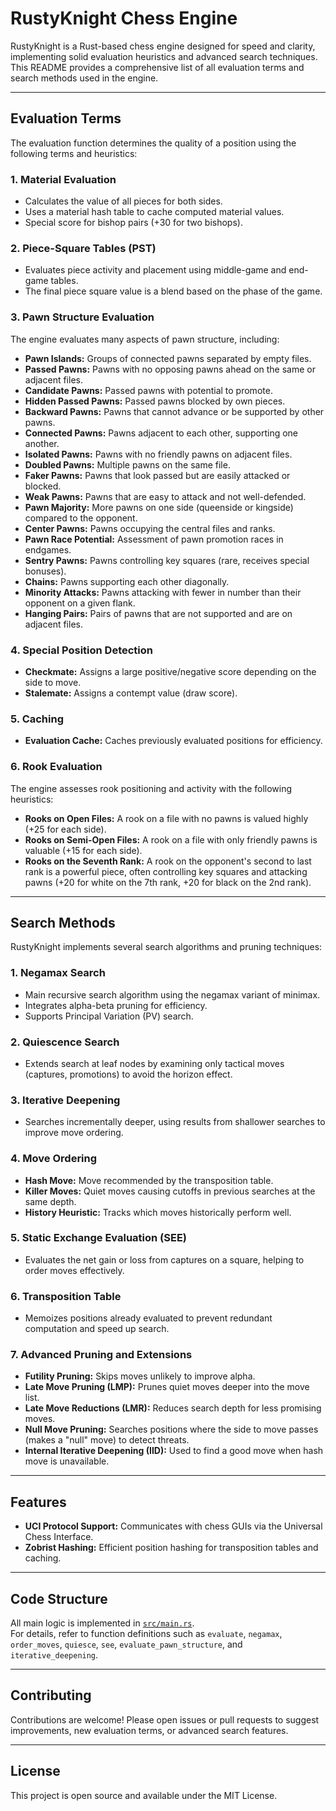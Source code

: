# RustyKnight Chess Engine

RustyKnight is a Rust-based chess engine designed for speed and clarity, implementing solid evaluation heuristics and advanced search techniques. This README provides a comprehensive list of all evaluation terms and search methods used in the engine.

---

## Evaluation Terms

The evaluation function determines the quality of a position using the following terms and heuristics:

### 1. Material Evaluation
- Calculates the value of all pieces for both sides.
- Uses a material hash table to cache computed material values.
- Special score for bishop pairs (+30 for two bishops).

### 2. Piece-Square Tables (PST)
- Evaluates piece activity and placement using middle-game and end-game tables.
- The final piece square value is a blend based on the phase of the game.

### 3. Pawn Structure Evaluation
The engine evaluates many aspects of pawn structure, including:
- **Pawn Islands:** Groups of connected pawns separated by empty files.
- **Passed Pawns:** Pawns with no opposing pawns ahead on the same or adjacent files.
- **Candidate Pawns:** Passed pawns with potential to promote.
- **Hidden Passed Pawns:** Passed pawns blocked by own pieces.
- **Backward Pawns:** Pawns that cannot advance or be supported by other pawns.
- **Connected Pawns:** Pawns adjacent to each other, supporting one another.
- **Isolated Pawns:** Pawns with no friendly pawns on adjacent files.
- **Doubled Pawns:** Multiple pawns on the same file.
- **Faker Pawns:** Pawns that look passed but are easily attacked or blocked.
- **Weak Pawns:** Pawns that are easy to attack and not well-defended.
- **Pawn Majority:** More pawns on one side (queenside or kingside) compared to the opponent.
- **Center Pawns:** Pawns occupying the central files and ranks.
- **Pawn Race Potential:** Assessment of pawn promotion races in endgames.
- **Sentry Pawns:** Pawns controlling key squares (rare, receives special bonuses).
- **Chains:** Pawns supporting each other diagonally.
- **Minority Attacks:** Pawns attacking with fewer in number than their opponent on a given flank.
- **Hanging Pairs:** Pairs of pawns that are not supported and are on adjacent files.

### 4. Special Position Detection
- **Checkmate:** Assigns a large positive/negative score depending on the side to move.
- **Stalemate:** Assigns a contempt value (draw score).

### 5. Caching
- **Evaluation Cache:** Caches previously evaluated positions for efficiency.

### 6. Rook Evaluation
The engine assesses rook positioning and activity with the following heuristics:
- **Rooks on Open Files:** A rook on a file with no pawns is valued highly (+25 for each side).
- **Rooks on Semi-Open Files:** A rook on a file with only friendly pawns is valuable (+15 for each side).
- **Rooks on the Seventh Rank:** A rook on the opponent's second to last rank is a powerful piece, often controlling key squares and attacking pawns (+20 for white on the 7th rank, +20 for black on the 2nd rank).
---

## Search Methods

RustyKnight implements several search algorithms and pruning techniques:

### 1. Negamax Search
- Main recursive search algorithm using the negamax variant of minimax.
- Integrates alpha-beta pruning for efficiency.
- Supports Principal Variation (PV) search.

### 2. Quiescence Search
- Extends search at leaf nodes by examining only tactical moves (captures, promotions) to avoid the horizon effect.

### 3. Iterative Deepening
- Searches incrementally deeper, using results from shallower searches to improve move ordering.

### 4. Move Ordering
- **Hash Move:** Move recommended by the transposition table.
- **Killer Moves:** Quiet moves causing cutoffs in previous searches at the same depth.
- **History Heuristic:** Tracks which moves historically perform well.

### 5. Static Exchange Evaluation (SEE)
- Evaluates the net gain or loss from captures on a square, helping to order moves effectively.

### 6. Transposition Table
- Memoizes positions already evaluated to prevent redundant computation and speed up search.

### 7. Advanced Pruning and Extensions
- **Futility Pruning:** Skips moves unlikely to improve alpha.
- **Late Move Pruning (LMP):** Prunes quiet moves deeper into the move list.
- **Late Move Reductions (LMR):** Reduces search depth for less promising moves.
- **Null Move Pruning:** Searches positions where the side to move passes (makes a "null" move) to detect threats.
- **Internal Iterative Deepening (IID):** Used to find a good move when hash move is unavailable.

---

## Features

- **UCI Protocol Support:** Communicates with chess GUIs via the Universal Chess Interface.
- **Zobrist Hashing:** Efficient position hashing for transposition tables and caching.


---

## Code Structure

All main logic is implemented in [`src/main.rs`](src/main.rs).  
For details, refer to function definitions such as `evaluate`, `negamax`, `order_moves`, `quiesce`, `see`, `evaluate_pawn_structure`, and `iterative_deepening`.

---

## Contributing

Contributions are welcome! Please open issues or pull requests to suggest improvements, new evaluation terms, or advanced search features.

---

## License

This project is open source and available under the MIT License.
